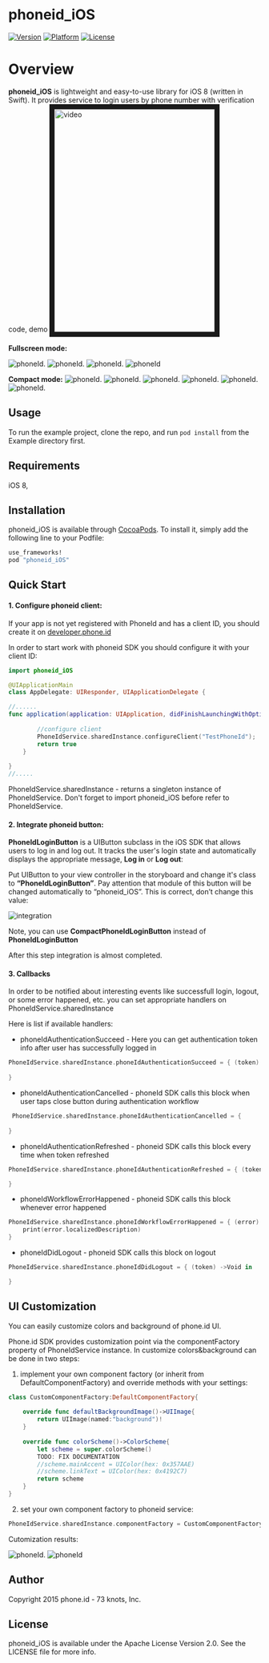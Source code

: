 # phoneid_iOS
[![Version](https://cocoapod-badges.herokuapp.com/v/phoneid_iOS/badge.png)](http://cocoapods.org/pods/phoneid_iOS)
[![Platform](https://cocoapod-badges.herokuapp.com/p/phoneid_iOS/badge.png)](http://cocoapods.org/pods/phoneid_iOS)
[![License](https://img.shields.io/cocoapods/l/phoneid_iOS.svg)](http://cocoapods.org/pods/phoneid_iOS)

# Overview

**phoneid_iOS** is lightweight and easy-to-use library for iOS 8 (written in Swift). It provides service to login users by phone number with verification code, demo <a href="http://www.youtube.com/watch?feature=player_embedded&v=-U1M-CVJlvE
" target="_blank"><img src="http://vid284.photobucket.com/albums/ll39/streamlet10/iphoneid_iOS_zpsflhnnzjn.mp4" 
alt="video" width="320" height="445" border="10" /></a>

**Fullscreen mode:**

![phoneId](http://i284.photobucket.com/albums/ll39/streamlet10/1_zpsfhg0caoi.png).
![phoneId](http://i284.photobucket.com/albums/ll39/streamlet10/2_zpsgvy29hzs.png).
![phoneId](http://i284.photobucket.com/albums/ll39/streamlet10/3_zpsbrwjecjj.png).
![phoneId](http://i284.photobucket.com/albums/ll39/streamlet10/4_zpsogzpnbkj.png)

**Compact mode:**
![phoneId](http://i284.photobucket.com/albums/ll39/streamlet10/1_zpsc28ojsg8.png).
![phoneId](http://i284.photobucket.com/albums/ll39/streamlet10/2_zpsnapr9ry8.png).
![phoneId](http://i284.photobucket.com/albums/ll39/streamlet10/3_zpsqaissydp.png).
![phoneId](http://i284.photobucket.com/albums/ll39/streamlet10/4_zpsbxmrdjkf.png).
![phoneId](http://i284.photobucket.com/albums/ll39/streamlet10/5_zpsnfqnwncb.png).
![phoneId](http://i284.photobucket.com/albums/ll39/streamlet10/6_zpsf2w6rvpz.png).



## Usage

To run the example project, clone the repo, and run `pod install` from the Example directory first.

## Requirements

iOS 8,

## Installation

phoneid_iOS is available through [CocoaPods](http://cocoapods.org). To install
it, simply add the following line to your Podfile:

```ruby
use_frameworks!
pod "phoneid_iOS"
```

## Quick Start

#### 1. Configure phoneid client:
If your app is not yet registered with PhoneId and has a client ID, you should create it on [developer.phone.id](http://developer.phone.id/)

In order to start work with phoneid SDK you should configure it with your client ID:

```swift
import phoneid_iOS

@UIApplicationMain
class AppDelegate: UIResponder, UIApplicationDelegate {

//......
func application(application: UIApplication, didFinishLaunchingWithOptions launchOptions: [NSObject: AnyObject]?) -> Bool {
       
        //configure client
        PhoneIdService.sharedInstance.configureClient("TestPhoneId");
        return true
    }
    
}
//.....

```

PhoneIdService.sharedInstance - returns a singleton instance of PhoneIdService.
Don't forget to import phoneid_iOS before refer to PhoneIdService.

#### 2. Integrate phoneid button:
**PhoneIdLoginButton** is a UIButton subclass in the iOS SDK that allows users to log in and log out. It tracks the user's login state and automatically displays the appropriate message, **Log in** or **Log out**: 

Put UIButton to your view controller in the storyboard and change it's class to **“PhoneIdLoginButton”**. Pay attention that module of this button will be changed automatically to “phoneid_iOS”. This is correct, don’t change this value:

![integration](http://i284.photobucket.com/albums/ll39/streamlet10/phoneid_iOS_pic1_zpshn09fx42.jpg)

Note, you can use **CompactPhoneIdLoginButton** instead of **PhoneIdLoginButton**

After this step integration is almost completed. 

#### 3. Callbacks

In order to be notified about interesting events like successfull login, logout, or some error happened, etc. you can set appropriate handlers on PhoneIdService.sharedInstance

Here is list if available handlers:

* phoneIdAuthenticationSucceed - Here you can get authentication token info after user has successfully logged in
```swift
PhoneIdService.sharedInstance.phoneIdAuthenticationSucceed = { (token) ->Void in
 
}
```        
* phoneIdAuthenticationCancelled - phoneId SDK calls this block when user taps close button during authentication workflow
```swift
 PhoneIdService.sharedInstance.phoneIdAuthenticationCancelled = {
 
}
```  
* phoneIdAuthenticationRefreshed - phoneid SDK calls this block every time when token refreshed
```swift
PhoneIdService.sharedInstance.phoneIdAuthenticationRefreshed = { (token) ->Void in

}
``` 

* phoneIdWorkflowErrorHappened - phoneid SDK calls this block whenever error happened
```swift
PhoneIdService.sharedInstance.phoneIdWorkflowErrorHappened = { (error) ->Void in
    print(error.localizedDescription)
} 
``` 

* phoneIdDidLogout - phoneid SDK calls this block on logout
```swift
PhoneIdService.sharedInstance.phoneIdDidLogout = { (token) ->Void in

}
``` 

## UI Customization
You can easily customize colors and background of phone.id UI.

Phone.id SDK provides customization point via the componentFactory property of PhoneIdService instance.
In customize colors&background can be done in two steps:

1) implement your own component factory (or inherit from DefaultComponentFactory) and override methods with your settings:
```swift
class CustomComponentFactory:DefaultComponentFactory{
    
    override func defaultBackgroundImage()->UIImage{
        return UIImage(named:"background")!
    }
    
    override func colorScheme()->ColorScheme{
        let scheme = super.colorScheme()
        TODO: FIX DOCUMENTATION
        //scheme.mainAccent = UIColor(hex: 0x357AAE)
        //scheme.linkText = UIColor(hex: 0x4192C7)
        return scheme
    }
}
``` 

2) set your own component factory to phoneid service:
```swift
PhoneIdService.sharedInstance.componentFactory = CustomComponentFactory()
``` 

Cutomization results:

![phoneId](http://i284.photobucket.com/albums/ll39/streamlet10/Simulator%20Screen%20Shot%20Jul%2021%202015%203.31.50%20PM_zpslriy7l9s.png).
![phoneId](http://i284.photobucket.com/albums/ll39/streamlet10/Simulator%20Screen%20Shot%20Jul%2021%202015%203.31.59%20PM_zpsmtu7ng62.png)

## Author

Copyright 2015 phone.id - 73 knots, Inc.

## License

phoneid_iOS is available under the Apache License Version 2.0. See the LICENSE file for more info.
